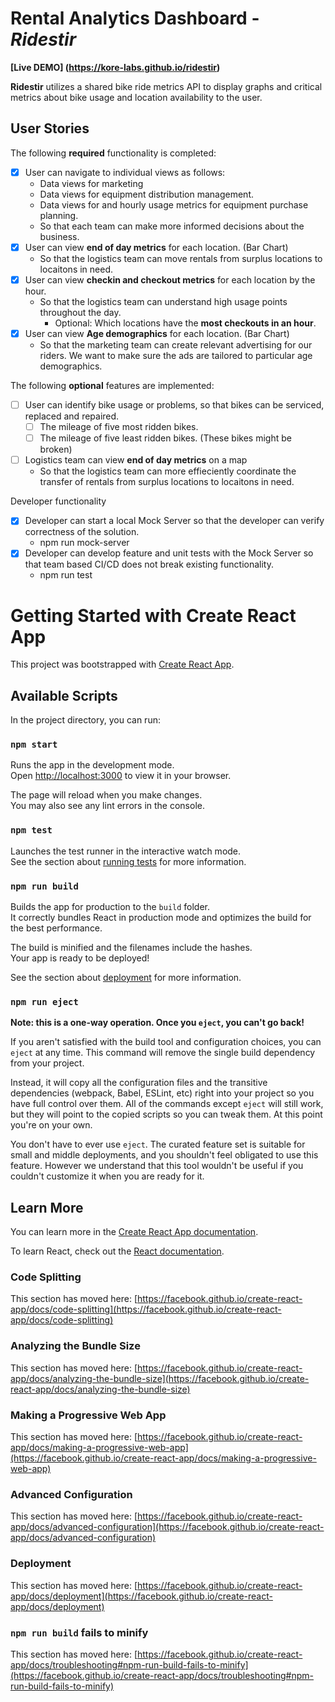 # Rental Analytics Dashboard - *Ridestir*

**[Live DEMO] (https://kore-labs.github.io/ridestir)**

**Ridestir** utilizes a shared bike ride metrics API to display graphs and critical metrics about bike usage and location availability to the user.

## User Stories

The following **required** functionality is completed:
* [x] User can navigate to individual views as follows:
    * Data views for marketing
    * Data views for equipment distribution management.
    * Data views for and hourly usage metrics for equipment purchase planning.
    * So that each team can make more informed decisions about the business.
* [x] User can view **end of day metrics** for each location. (Bar Chart)
    * So that the logistics team can move rentals from surplus locations to locaitons in need. 
*[x] User can view **checkin and checkout metrics** for each location by the hour.
    * So that the logistics team can understand high usage points throughout the day.
        * Optional: Which locations have the **most checkouts in an hour**.
* [x] User can view **Age demographics** for each location. (Bar Chart)
    * So that the marketing team can create relevant advertising for our riders. We want to make sure the ads are tailored to particular age demographics.


The following **optional** features are implemented:

* [ ] User can identify bike usage or problems, so that bikes can be serviced, replaced and repaired.
  * [ ] The mileage of five most ridden bikes.
  * [ ] The mileage of five least ridden bikes. (These bikes might be broken)
* [ ] Logistics team can view **end of day metrics** on a map
    * So that the logistics team can more effieciently coordinate the transfer of rentals from surplus locations to locaitons in need.


Developer functionality
* [x] Developer can start a local Mock Server so that the developer can verify correctness of the solution.
    * npm run mock-server
* [x] Developer can develop feature and unit tests with the Mock Server so that team based CI/CD does not break existing functionality.
    * npm run test


# Getting Started with Create React App

This project was bootstrapped with [Create React App](https://github.com/facebook/create-react-app).

## Available Scripts

In the project directory, you can run:

### `npm start`

Runs the app in the development mode.\
Open [http://localhost:3000](http://localhost:3000) to view it in your browser.

The page will reload when you make changes.\
You may also see any lint errors in the console.

### `npm test`

Launches the test runner in the interactive watch mode.\
See the section about [running tests](https://facebook.github.io/create-react-app/docs/running-tests) for more information.

### `npm run build`

Builds the app for production to the `build` folder.\
It correctly bundles React in production mode and optimizes the build for the best performance.

The build is minified and the filenames include the hashes.\
Your app is ready to be deployed!

See the section about [deployment](https://facebook.github.io/create-react-app/docs/deployment) for more information.

### `npm run eject`

**Note: this is a one-way operation. Once you `eject`, you can't go back!**

If you aren't satisfied with the build tool and configuration choices, you can `eject` at any time. This command will remove the single build dependency from your project.

Instead, it will copy all the configuration files and the transitive dependencies (webpack, Babel, ESLint, etc) right into your project so you have full control over them. All of the commands except `eject` will still work, but they will point to the copied scripts so you can tweak them. At this point you're on your own.

You don't have to ever use `eject`. The curated feature set is suitable for small and middle deployments, and you shouldn't feel obligated to use this feature. However we understand that this tool wouldn't be useful if you couldn't customize it when you are ready for it.

## Learn More

You can learn more in the [Create React App documentation](https://facebook.github.io/create-react-app/docs/getting-started).

To learn React, check out the [React documentation](https://reactjs.org/).

### Code Splitting

This section has moved here: [https://facebook.github.io/create-react-app/docs/code-splitting](https://facebook.github.io/create-react-app/docs/code-splitting)

### Analyzing the Bundle Size

This section has moved here: [https://facebook.github.io/create-react-app/docs/analyzing-the-bundle-size](https://facebook.github.io/create-react-app/docs/analyzing-the-bundle-size)

### Making a Progressive Web App

This section has moved here: [https://facebook.github.io/create-react-app/docs/making-a-progressive-web-app](https://facebook.github.io/create-react-app/docs/making-a-progressive-web-app)

### Advanced Configuration

This section has moved here: [https://facebook.github.io/create-react-app/docs/advanced-configuration](https://facebook.github.io/create-react-app/docs/advanced-configuration)

### Deployment

This section has moved here: [https://facebook.github.io/create-react-app/docs/deployment](https://facebook.github.io/create-react-app/docs/deployment)

### `npm run build` fails to minify

This section has moved here: [https://facebook.github.io/create-react-app/docs/troubleshooting#npm-run-build-fails-to-minify](https://facebook.github.io/create-react-app/docs/troubleshooting#npm-run-build-fails-to-minify)
